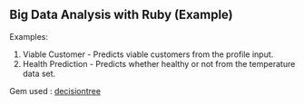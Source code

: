 ## Big Data Analysis with Ruby (Example)

Examples:

1. Viable Customer - Predicts viable customers from the profile input.
2. Health Prediction - Predicts whether healthy or not from the temperature data set.

Gem used : [decisiontree](https://github.com/igrigorik/decisiontree) 